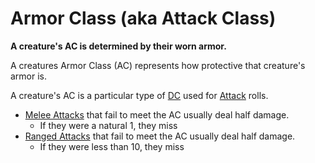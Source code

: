 # Armor Class (aka Attack Class)
**A creature's AC is determined by their worn armor.**

A creatures Armor Class (AC) represents how protective that creature's armor is. 

A creature's AC is a particular type of [DC](../../Game%20Procedures/DC.md) used for [Attack](../../Game%20Procedures/Attack.md) rolls.
- [Melee Attacks](../../Game%20Procedures/Melee%20Attack.md) that fail to meet the AC usually deal half damage.
	- If they were a natural 1, they miss
- [Ranged Attacks](../../Game%20Procedures/Ranged%20Attack.md) that fail to meet the AC usually deal half damage.
	- If they were less than 10, they miss